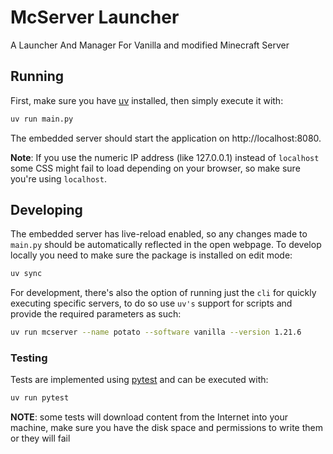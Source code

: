 # McServer Launcher
A Launcher And Manager For Vanilla and modified Minecraft Server

## Running

First, make sure you have [uv](https://docs.astral.sh/uv) installed, then simply
execute it with:

```bash
uv run main.py
```

The embedded server should start the application on http://localhost:8080.


**Note**: If you use the numeric IP address (like 127.0.0.1) instead of `localhost` some
CSS might fail to load depending on your browser, so make sure you're using `localhost`.

## Developing

The embedded server has live-reload enabled, so any changes made to `main.py`
should be automatically reflected in the open webpage. To develop locally you need
to make sure the package is installed on edit mode:

```bash
uv sync
```

For development, there's also the option of running just the `cli` for quickly
executing specific servers, to do so use `uv's` support for scripts and provide
the required parameters as such:

```bash
uv run mcserver --name potato --software vanilla --version 1.21.6
```


### Testing

Tests are implemented using [pytest](https://docs.pytest.org/en/stable/) and
can be executed with:

```bash
uv run pytest
```

**NOTE**: some tests will download content from the Internet into your machine,
make sure you have the disk space and permissions to write them or they will fail
